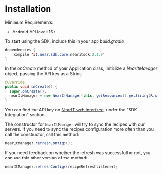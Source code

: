 # Installation #

Minimum Requirements:
- Android API level: 15+

To start using the SDK, include this in your app *build.gradle*

```java
dependencies {
    compile 'it.near.sdk.core:nearitsdk:2.1.9'
}
```

In the *onCreate* method of your Application class, initialize a *NearItManager* object, passing the API key as a String


```java
@Override
public void onCreate() {
  super.onCreate();
  nearItManager = new NearItManager(this, getResources().getString(R.string.nearit_api_key));
}
```

You can find the API key on [NearIT web interface](https://go.nearit.com/), under the "SDK Integration" section.

The constructor for `NearItManager` will try to sync the recipes with our servers. If you need to sync the recipes configuration more often than you call the constructor, call this method:

```java
nearItManager.refreshConfigs();
```

If you need feedback on whether the refresh was successfull or not, you can use this other version of the method:

```java
nearItManager.refreshConfigs(recipeRefreshListener);
```
